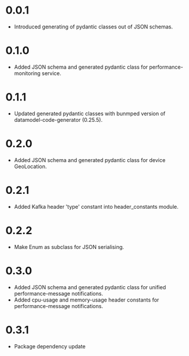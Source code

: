 # 0.0.1
- Introduced generating of pydantic classes out of JSON schemas.

# 0.1.0
- Added JSON schema and generated pydantic class for performance-monitoring service.

# 0.1.1
- Updated generated pydantic classes with bunmped version
  of datamodel-code-generator (0.25.5).

# 0.2.0
- Added JSON schema and generated pydantic class for device GeoLocation.

# 0.2.1
- Added Kafka header 'type' constant into header_constants module.

# 0.2.2
- Make Enum as subclass for JSON serialising.

# 0.3.0
- Added JSON schema and generated pydantic class for unified performance-message notifications.
- Added cpu-usage and memory-usage header constants for performance-message notifications.

# 0.3.1
- Package dependency update